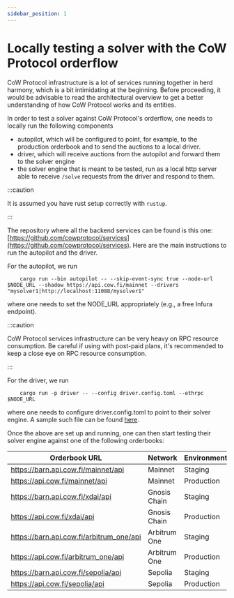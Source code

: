 ```yaml
---
sidebar_position: 1
---
```


# Locally testing a solver with the CoW Protocol orderflow

CoW Protocol infrastructure is a lot of services running together in herd harmony, which is a bit intimidating at the beginning. Before proceeding, it would be advisable to read the architectural overview to get a better understanding of how CoW Protocol works and its entities.

In order to test a solver against CoW Protocol's orderflow, one needs to locally run the following components
- autopilot, which will be configured to point, for example, to the production orderbook and to send the auctions to a local driver.
- driver, which will receive auctions from the autopilot and forward them to the solver engine
- the solver engine that is meant to be tested, run as a local http server able to receive `/solve` requests from the driver and respond to them.

:::caution

It is assumed you have rust setup correctly with `rustup`.

:::

The repository where all the backend services can be found is this one: [https://github.com/cowprotocol/services](https://github.com/cowprotocol/services). Here are the main instructions to run the autopilot and the driver.

For the autopilot, we run

```
    cargo run --bin autopilot -- --skip-event-sync true --node-url $NODE_URL --shadow https://api.cow.fi/mainnet --drivers "mysolver1|http://localhost:11088/mysolver1"
```

where one needs to set the NODE_URL appropriately (e.g., a free Infura endpoint).

:::caution

CoW Protocol services infrastructure can be very heavy on RPC resource consumption. Be careful if using with post-paid plans, it's recommended to keep a close eye on RPC resource consumption.

:::

For the driver, we run

```
    cargo run -p driver -- --config driver.config.toml --ethrpc $NODE_URL
```
where one needs to configure driver.config.toml to point to their solver engine. A sample such file can be found [here](https://github.com/cowprotocol/services/blob/main/crates/driver/example.toml).

Once the above are set up and running, one can then start testing their solver engine against one of the following orderbooks:

| Orderbook URL                            | Network      | Environment |
|------------------------------------------|--------------|-------------|
| https://barn.api.cow.fi/mainnet/api      | Mainnet      | Staging     |
| https://api.cow.fi/mainnet/api           | Mainnet      | Production  |
| https://barn.api.cow.fi/xdai/api         | Gnosis Chain | Staging     |
| https://api.cow.fi/xdai/api              | Gnosis Chain | Production  |
| https://barn.api.cow.fi/arbitrum_one/api | Arbitrum One | Staging     |
| https://api.cow.fi/arbitrum_one/api      | Arbitrum One | Production  |
| https://barn.api.cow.fi/sepolia/api      | Sepolia      | Staging     |
| https://api.cow.fi/sepolia/api           | Sepolia      | Production  |





